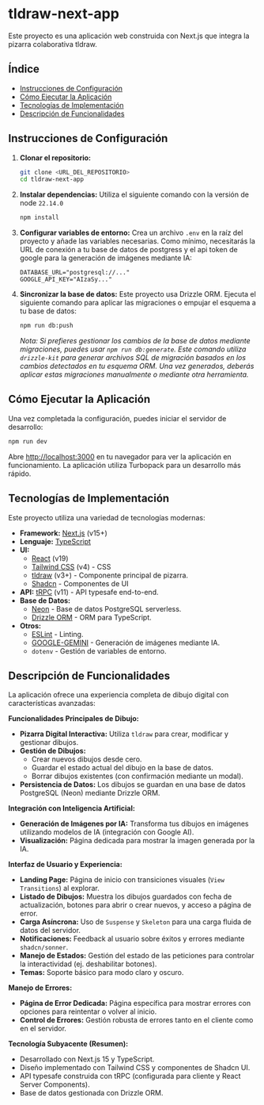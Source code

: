 # tldraw-next-app

Este proyecto es una aplicación web construida con Next.js que integra la pizarra colaborativa tldraw.

## Índice

- [Instrucciones de Configuración](#instrucciones-de-configuración)
- [Cómo Ejecutar la Aplicación](#cómo-ejecutar-la-aplicación)
- [Tecnologías de Implementación](#tecnologías-de-implementación)
- [Descripción de Funcionalidades](#descripción-de-funcionalidades)

## Instrucciones de Configuración

1.  **Clonar el repositorio:**
    ```bash
    git clone <URL_DEL_REPOSITORIO>
    cd tldraw-next-app
    ```

2.  **Instalar dependencias:**
    Utiliza el siguiente comando con la versión de node `22.14.0`
    ```bash
    npm install
    ```

3.  **Configurar variables de entorno:**
    Crea un archivo `.env` en la raíz del proyecto y añade las variables necesarias. Como mínimo, necesitarás la URL de conexión a tu base de datos de postgress y el api token de google para la generación de imágenes mediante IA:
    ```dotenv
    DATABASE_URL="postgresql://..."
    GOOGLE_API_KEY="AIzaSy..."
    ```

4.  **Sincronizar la base de datos:**
    Este proyecto usa Drizzle ORM. Ejecuta el siguiente comando para aplicar las migraciones o empujar el esquema a tu base de datos:
    ```bash
    npm run db:push
    ```
    *Nota: Si prefieres gestionar los cambios de la base de datos mediante migraciones, puedes usar `npm run db:generate`. Este comando utiliza `drizzle-kit` para generar archivos SQL de migración basados en los cambios detectados en tu esquema ORM. Una vez generados, deberás aplicar estas migraciones manualmente o mediante otra herramienta.*

## Cómo Ejecutar la Aplicación

Una vez completada la configuración, puedes iniciar el servidor de desarrollo:

```bash
npm run dev
```

Abre [http://localhost:3000](http://localhost:3000) en tu navegador para ver la aplicación en funcionamiento. La aplicación utiliza Turbopack para un desarrollo más rápido.

## Tecnologías de Implementación

Este proyecto utiliza una variedad de tecnologías modernas:

-   **Framework:** [Next.js](https://nextjs.org/) (v15+)
-   **Lenguaje:** [TypeScript](https://www.typescriptlang.org/)
-   **UI:**
    -   [React](https://reactjs.org/) (v19)
    -   [Tailwind CSS](https://tailwindcss.com/) (v4) - CSS
    -   [tldraw](https://tldraw.dev/) (v3+) - Componente principal de pizarra.
    -   [Shadcn](https://ui.shadcn.com/) - Componentes de UI
-   **API:** [tRPC](https://trpc.io/) (v11) - API typesafe end-to-end.
-   **Base de Datos:**
    -   [Neon](https://neon.tech/) - Base de datos PostgreSQL serverless.
    -   [Drizzle ORM](https://orm.drizzle.team/) - ORM para TypeScript.
-   **Otros:**
    -   [ESLint](https://eslint.org/) - Linting.
    -   [GOOGLE-GEMINI](https://ai.google.dev/gemini-api/docs/image-generation) - Generación de imágenes mediante IA.
    -   `dotenv` - Gestión de variables de entorno.

## Descripción de Funcionalidades

La aplicación ofrece una experiencia completa de dibujo digital con características avanzadas:

**Funcionalidades Principales de Dibujo:**

*   **Pizarra Digital Interactiva:** Utiliza `tldraw` para crear, modificar y gestionar dibujos.
*   **Gestión de Dibujos:**
    *   Crear nuevos dibujos desde cero.
    *   Guardar el estado actual del dibujo en la base de datos.
    *   Borrar dibujos existentes (con confirmación mediante un modal).
*   **Persistencia de Datos:** Los dibujos se guardan en una base de datos PostgreSQL (Neon) mediante Drizzle ORM.

**Integración con Inteligencia Artificial:**

*   **Generación de Imágenes por IA:** Transforma tus dibujos en imágenes utilizando modelos de IA (integración con Google AI).
*   **Visualización:** Página dedicada para mostrar la imagen generada por la IA.

**Interfaz de Usuario y Experiencia:**

*   **Landing Page:** Página de inicio con transiciones visuales (`View Transitions`) al explorar.
*   **Listado de Dibujos:** Muestra los dibujos guardados con fecha de actualización, botones para abrir o crear nuevos, y acceso a página de error.
*   **Carga Asíncrona:** Uso de `Suspense` y `Skeleton` para una carga fluida de datos del servidor.
*   **Notificaciones:** Feedback al usuario sobre éxitos y errores mediante `shadcn/sonner`.
*   **Manejo de Estados:** Gestión del estado de las peticiones para controlar la interactividad (ej. deshabilitar botones).
*   **Temas:** Soporte básico para modo claro y oscuro.

**Manejo de Errores:**

*   **Página de Error Dedicada:** Página específica para mostrar errores con opciones para reintentar o volver al inicio.
*   **Control de Errores:** Gestión robusta de errores tanto en el cliente como en el servidor.

**Tecnología Subyacente (Resumen):**

*   Desarrollado con Next.js 15 y TypeScript.
*   Diseño implementado con Tailwind CSS y componentes de Shadcn UI.
*   API typesafe construida con tRPC (configurada para cliente y React Server Components).
*   Base de datos gestionada con Drizzle ORM.
